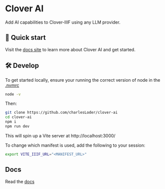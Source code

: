 # Clover AI

Add AI capabilities to Clover-IIIF using any LLM provider.

## 🚀 Quick start

Visit the [docs site](https://charlesloder.github.io/clover-ai/?path=/docs/welcome--docs) to learn more about Clover AI and get started.

## 🛠️ Develop

To get started locally, ensure your running the correct version of node in the [.nvmrc](./.nvmrc)

```bash
node -v
```

Then:

```bash
git clone https://github.com/charlesLoder/clover-ai
cd clover-ai
npm i
npm run dev
```

This will spin up a Vite server at http://localhost:3000/

To change which manifest is used, add the following to your session:

```bash
export VITE_IIIF_URL="<MANIFEST_URL>"
```

## Docs

Read the [docs](https://charlesloder.github.io/clover-ai/?path=/docs/welcome--docs)

